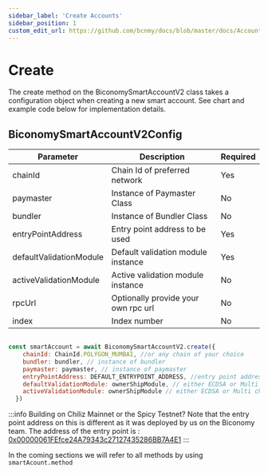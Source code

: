 ```yaml
---
sidebar_label: 'Create Accounts'
sidebar_position: 1
custom_edit_url: https://github.com/bcnmy/docs/blob/master/docs/Account/methods/create.md
---
```

# Create

The create method on the BiconomySmartAccountV2 class takes a configuration object when creating a new smart account. See chart and example code below for implementation details. 

## BiconomySmartAccountV2Config

| Parameter                | Description                                | Required |
|--------------------------|--------------------------------------------|----------|
| chainId              | Chain Id of preferred network                  | Yes      |
| paymaster            | Instance of Paymaster Class             | No       |
| bundler              | Instance of Bundler Class         | No       |
| entryPointAddress    | Entry point address to be used                 | Yes      |
| defaultValidationModule  | Default validation module instance            | Yes      |
| activeValidationModule   | Active validation module instance             | No       |
| rpcUrl                   | Optionally provide your own rpc url        | No       |
| index                | Index number                                 | No       |


```javascript

const smartAccount = await BiconomySmartAccountV2.create({
    chainId: ChainId.POLYGON_MUMBAI, //or any chain of your choice
    bundler: bundler, // instance of bundler
    paymaster: paymaster, // instance of paymaster
    entryPointAddress: DEFAULT_ENTRYPOINT_ADDRESS, //entry point address for chain
    defaultValidationModule: ownerShipModule, // either ECDSA or Multi chain to start
    activeValidationModule: ownerShipModule // either ECDSA or Multi chain to start
  })

```

:::info
Building on Chiliz Mainnet or the Spicy Testnet? Note that the entry point address on this is different as it was deployed by us on the Biconomy team. The address of the entry point is : [0x00000061FEfce24A79343c27127435286BB7A4E1](https://scan.chiliz.com/address/0x00000061FEfce24A79343c27127435286BB7A4E1/contracts#address-tabs)
:::


In the coming sections we will refer to all methods by using `smartAcount.method`




